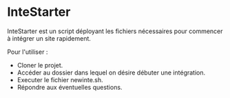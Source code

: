 InteStarter
===========

InteStarter est un script déployant les fichiers nécessaires pour commencer à intégrer un site rapidement.

Pour l'utiliser :

* Cloner le projet.
* Accéder au dossier dans lequel on désire débuter une intégration.
* Executer le fichier newinte.sh.
* Répondre aux éventuelles questions.